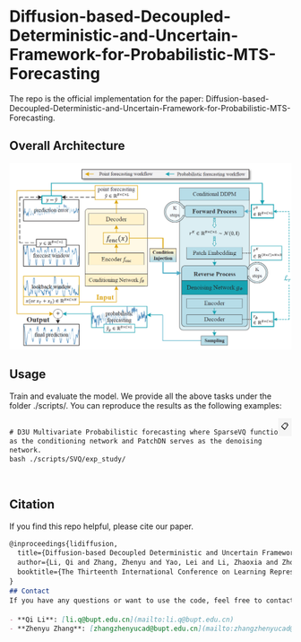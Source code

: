 # Diffusion-based-Decoupled-Deterministic-and-Uncertain-Framework-for-Probabilistic-MTS-Forecasting
The repo is the official implementation for the paper: Diffusion-based-Decoupled-Deterministic-and-Uncertain-Framework-for-Probabilistic-MTS-Forecasting. 
## Overall Architecture
![Logo](./figure/D3U.png)
## Usage
Train and evaluate the model. We provide all the above tasks under the folder ./scripts/. You can reproduce the results as the following examples:
<div style="position: relative;">
  <pre>
    <code id="codeBlock">
# D3U Multivariate Probabilistic forecasting where SparseVQ functions as the conditioning network and PatchDN serves as the denoising
network.
bash ./scripts/SVQ/exp_study/
    </code>
  </pre>
  <button style="position: absolute; top: 0; right: 0; padding: 5px; background: #f5f5f5; border: none; cursor: pointer;" onclick="copyCode()">
    📋
  </button>
</div>

<script>
  function copyCode() {
    const codeBlock = document.getElementById('codeBlock');
    navigator.clipboard.writeText(codeBlock.innerText).then(() => {
      alert('Code copied to clipboard!');
    }).catch(err => {
      console.error('Failed to copy code: ', err);
    });
  }
</script>
## Citation
If you find this repo helpful, please cite our paper.

```markdown
@inproceedings{lidiffusion,
  title={Diffusion-based Decoupled Deterministic and Uncertain Framework for Probabilistic Multivariate Time Series Forecasting},
  author={Li, Qi and Zhang, Zhenyu and Yao, Lei and Li, Zhaoxia and Zhong, Tianyi and Zhang, Yong},
  booktitle={The Thirteenth International Conference on Learning Representations}
}
## Contact
If you have any questions or want to use the code, feel free to contact:

- ​**Qi Li**: [li.q@bupt.edu.cn](mailto:li.q@bupt.edu.cn)
- ​**Zhenyu Zhang**: [zhangzhenyucad@bupt.edu.cn](mailto:zhangzhenyucad@bupt.edu.cn)
